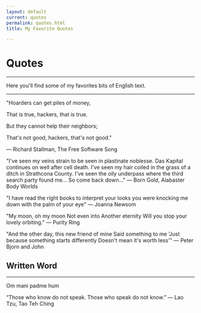 ```yaml
---
layout: default
current: quotes
permalink: quotes.html
title: My Favorite Quotes

---
```


<div class="special jumbotron">
  <div class="container">
    <h1>Quotes</h1>
    <hr>
    <p>Here you'll find some of my favorites bits of English text.</p>

    
  </div>

<div class="container">
  <hr>

<div markdown="1">
"Hoarders can get piles of money,

That is true, hackers, that is true.

But they cannot help their neighbors;

That's not good, hackers, that's not good."

― Richard Stallman, The Free Software Song

"I've seen my veins strain to be seen in plastinate noblesse.
Das Kapital continues on well after cell death.
I've seen my hair coiled in the grass of a ditch in Strathcona County.
I've seen the oily underpass where the third search party found me...
So come back down..."
― Born Gold, Alabaster Body Worlds

"I have read the right books 
to interpret your looks 
you were knocking me down 
with the palm of your eye"
― Joanna Newsom

"My moon, oh my moon
Not even into
Another eternity
Will you stop your lovely orbiting."
― Purity Ring


"And the other day, this new friend of mine
Said something to me
'Just because something starts differently
Doesn't mean it's worth less'"
― Peter Bjorn and John


<h2>Written Word</h2>
<hr>
Om mani padme hum

“Those who know do not speak. Those who speak do not know.” 
― Lao Tzu, Tao Teh Ching
</div>

</div>

</div>


